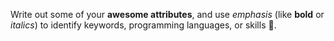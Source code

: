 Write out some of your __awesome attributes__, and use _emphasis_ (like **bold** or *italics*) to identify keywords, programming languages, or skills :palm_tree:.
